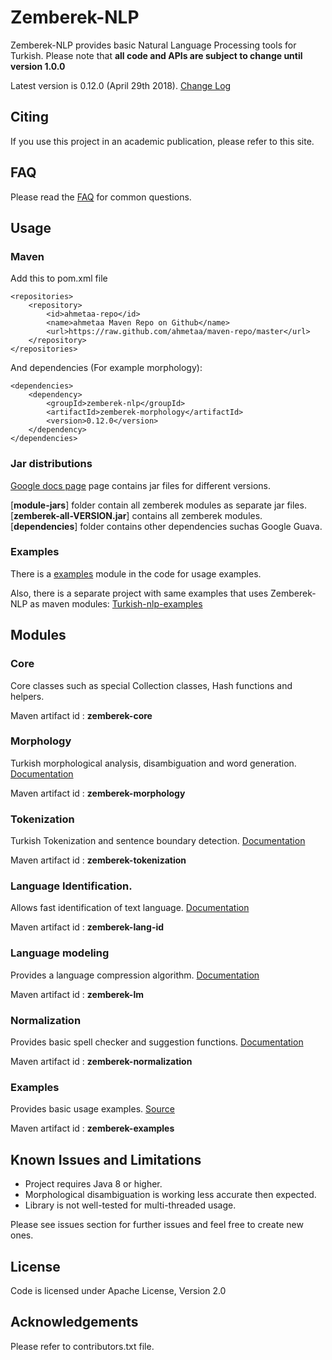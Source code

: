 Zemberek-NLP
============

Zemberek-NLP provides basic Natural Language Processing tools for Turkish.
Please note that **all code and APIs are subject to change until version 1.0.0**

Latest version is 0.12.0 (April 29th 2018). [Change Log](CHANGELOG.md)

## Citing

If you use this project in an academic publication, please refer to this site.

## FAQ 

Please read the [FAQ](https://github.com/ahmetaa/zemberek-nlp/wiki/FAQ) for common questions.

## Usage

### Maven

Add this to pom.xml file

    <repositories>
        <repository>
            <id>ahmetaa-repo</id>
            <name>ahmetaa Maven Repo on Github</name>
            <url>https://raw.github.com/ahmetaa/maven-repo/master</url>
        </repository>
    </repositories>

And dependencies (For example morphology):

    <dependencies>
        <dependency>
            <groupId>zemberek-nlp</groupId>
            <artifactId>zemberek-morphology</artifactId>
            <version>0.12.0</version>
        </dependency>
    </dependencies>

### Jar distributions

[Google docs page](https://drive.google.com/#folders/0B9TrB39LQKZWSjNKdVcwWUxxUm8) page 
contains jar files for different versions. 

[**module-jars**] folder contain all zemberek modules as separate jar files. 
[**zemberek-all-VERSION.jar**] contains all zemberek modules. [**dependencies**] folder contains other dependencies suchas Google Guava.

### Examples

There is a [examples](examples) module in the code for usage examples.

Also, there is a separate project with same examples that uses Zemberek-NLP as maven modules: 
[Turkish-nlp-examples](https://github.com/ahmetaa/turkish-nlp-examples)

## Modules

### Core

Core classes such as special Collection classes, Hash functions and helpers.

Maven artifact id : **zemberek-core**

### Morphology

Turkish morphological analysis, disambiguation and word generation. [Documentation](morphology)

Maven artifact id : **zemberek-morphology**

### Tokenization

Turkish Tokenization and sentence boundary detection. [Documentation](tokenization)

Maven artifact id : **zemberek-tokenization**

### Language Identification.

Allows fast identification of text language. [Documentation](lang-id)

Maven artifact id : **zemberek-lang-id**

### Language modeling

Provides a language compression algorithm. [Documentation](lm)

Maven artifact id : **zemberek-lm**

### Normalization

Provides basic spell checker and suggestion functions. [Documentation](normalization)

Maven artifact id : **zemberek-normalization**

### Examples

Provides basic usage examples. [Source](examples)

Maven artifact id : **zemberek-examples**

## Known Issues and Limitations
- Project requires Java 8 or higher.
- Morphological disambiguation is working less accurate then expected.
- Library is not well-tested for multi-threaded usage.

Please see issues section for further issues and feel free to create new ones.

## License
Code is licensed under Apache License, Version 2.0

## Acknowledgements
Please refer to contributors.txt file.
